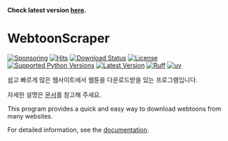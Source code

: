 **Check latest version [here](https://github.com/ilotoki0804/WebtoonScraper).**
# WebtoonScraper

[![Sponsoring](https://img.shields.io/badge/Sponsoring-Patreon-blue?logo=patreon&logoColor=white)](https://www.patreon.com/ilotoki0804)
[![Hits](https://hits.seeyoufarm.com/api/count/incr/badge.svg?url=https%3A%2F%2Fgithub.com%2Filotoki0804%2FWebtoonScraper&count_bg=%2379C83D&title_bg=%23555555&icon=&icon_color=%23E7E7E7&title=hits&edge_flat=false)](https://github.com/ilotoki0804/WebtoonScraper)
[![Download Status](https://img.shields.io/pypi/dm/WebtoonScraper)](https://pypi.org/project/WebtoonScraper/)
[![License](https://img.shields.io/pypi/l/WebtoonScraper.svg)](https://github.com/ilotoki0804/WebtoonScraper/blob/main/LICENSE)
[![Supported Python Versions](https://img.shields.io/pypi/pyversions/WebtoonScraper.svg)](https://pypi.org/project/WebtoonScraper/)
[![Latest Version](https://img.shields.io/pypi/v/WebtoonScraper)](https://pypi.org/project/WebtoonScraper/)
[![Ruff](https://img.shields.io/endpoint?url=https://raw.githubusercontent.com/astral-sh/ruff/main/assets/badge/v2.json)](https://github.com/ilotoki0804/WebtoonScraper/blob/main/pyproject.toml)
[![uv](https://img.shields.io/endpoint?url=https://raw.githubusercontent.com/astral-sh/uv/main/assets/badge/v0.json)](https://github.com/ilotoki0804/WebtoonScraper/blob/main/pyproject.toml)

쉽고 빠르게 많은 웹사이트에서 웹툰을 다운로드받을 있는 프로그램입니다.

자세한 설명은 [문서](https://webtoonscraper.readthedocs.io/)를 참고해 주세요.

This program provides a quick and easy way to download webtoons from many websites.

For detailed information, see the [documentation](https://webtoonscraper.readthedocs.io/).
